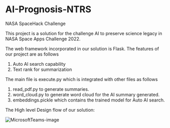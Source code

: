 # AI-Prognosis-NTRS
NASA SpaceHack Challenge

This project is a solution for the challenge AI to preserve science legacy in NASA Space Apps Challenge 2022.


The web framework incorporated in our solution is Flask. The features of our project are as follows

1) Auto AI search capability
2) Text rank for summarization


The main file is execute.py which is integrated with other files as follows

1) read_pdf.py to generate summaries.
2) word_cloud.py to generate word cloud for the AI summary generated.
3) embeddings.pickle which contains the trained model for Auto AI search.



The High level Design flow of our solution:

![MicrosoftTeams-image](https://user-images.githubusercontent.com/56154927/193513104-8cd35f8b-11b9-4a9c-951c-5e4d76f13e86.png)
